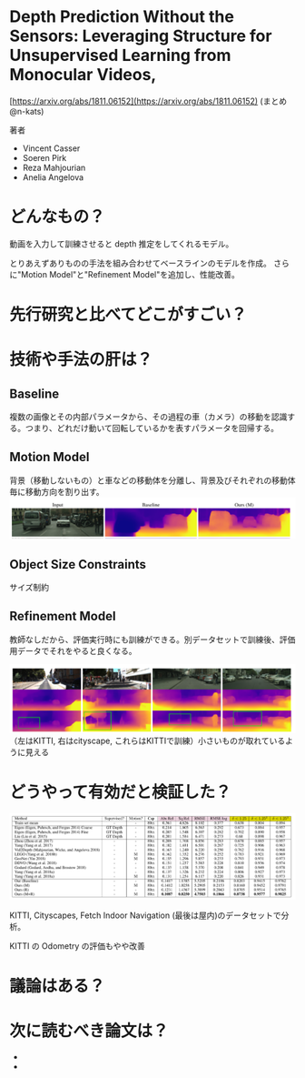 # Depth Prediction Without the Sensors: Leveraging Structure for Unsupervised Learning from Monocular Videos,
[https://arxiv.org/abs/1811.06152](https://arxiv.org/abs/1811.06152)
(まとめ @n-kats)

著者
* Vincent Casser
* Soeren Pirk
* Reza Mahjourian
* Anelia Angelova

# どんなもの？
動画を入力して訓練させると depth 推定をしてくれるモデル。

とりあえずありものの手法を組み合わせてベースラインのモデルを作成。
さらに"Motion Model"と"Refinement Model"を追加し、性能改善。


# 先行研究と比べてどこがすごい？


# 技術や手法の肝は？
## Baseline
複数の画像とその内部パラメータから、その過程の車（カメラ）の移動を認識する。つまり、どれだけ動いて回転しているかを表すパラメータを回帰する。


## Motion Model
背景（移動しないもの）と車などの移動体を分離し、背景及びそれぞれの移動体毎に移動方向を割り出す。
![](./struct2depth_1811.06152/compare.png)

## Object Size Constraints
サイズ制約

## Refinement Model
教師なしだから、評価実行時にも訓練ができる。別データセットで訓練後、評価用データでそれをやると良くなる。

![](./struct2depth_1811.06152/refine.png)
（左はKITTI, 右はcityscape, これらはKITTIで訓練）小さいものが取れているように見える

# どうやって有効だと検証した？
![](./struct2depth_1811.06152/table.png)

KITTI, Cityscapes, Fetch Indoor Navigation (最後は屋内)のデータセットで分析。

KITTI の Odometry の評価もやや改善
# 議論はある？

# 次に読むべき論文は？
* 
* 


